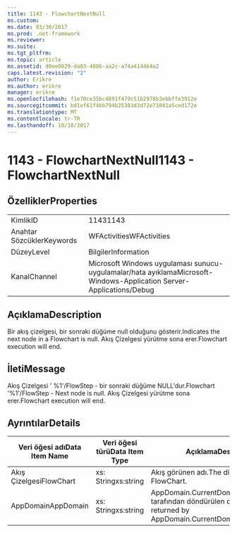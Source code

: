 ```yaml
---
title: 1143 - FlowchartNextNull
ms.custom: 
ms.date: 03/30/2017
ms.prod: .net-framework
ms.reviewer: 
ms.suite: 
ms.tgt_pltfrm: 
ms.topic: article
ms.assetid: d0ee0829-da83-4086-aa2c-a74a4144b4a2
caps.latest.revision: "2"
author: Erikre
ms.author: erikre
manager: erikre
ms.openlocfilehash: f1e70ce35bc4891f479c51b2978b3ebbffe3912e
ms.sourcegitcommit: bd1ef61f4bb794b25383d3d72e71041a5ced172e
ms.translationtype: MT
ms.contentlocale: tr-TR
ms.lasthandoff: 10/18/2017
---
```

# <a name="1143---flowchartnextnull"></a><span data-ttu-id="e7733-102">1143 - FlowchartNextNull</span><span class="sxs-lookup"><span data-stu-id="e7733-102">1143 - FlowchartNextNull</span></span>
## <a name="properties"></a><span data-ttu-id="e7733-103">Özellikler</span><span class="sxs-lookup"><span data-stu-id="e7733-103">Properties</span></span>  
  
|||  
|-|-|  
|<span data-ttu-id="e7733-104">Kimlik</span><span class="sxs-lookup"><span data-stu-id="e7733-104">ID</span></span>|<span data-ttu-id="e7733-105">1143</span><span class="sxs-lookup"><span data-stu-id="e7733-105">1143</span></span>|  
|<span data-ttu-id="e7733-106">Anahtar Sözcükler</span><span class="sxs-lookup"><span data-stu-id="e7733-106">Keywords</span></span>|<span data-ttu-id="e7733-107">WFActivities</span><span class="sxs-lookup"><span data-stu-id="e7733-107">WFActivities</span></span>|  
|<span data-ttu-id="e7733-108">Düzey</span><span class="sxs-lookup"><span data-stu-id="e7733-108">Level</span></span>|<span data-ttu-id="e7733-109">Bilgiler</span><span class="sxs-lookup"><span data-stu-id="e7733-109">Information</span></span>|  
|<span data-ttu-id="e7733-110">Kanal</span><span class="sxs-lookup"><span data-stu-id="e7733-110">Channel</span></span>|<span data-ttu-id="e7733-111">Microsoft Windows uygulaması sunucu-uygulamalar/hata ayıklama</span><span class="sxs-lookup"><span data-stu-id="e7733-111">Microsoft-Windows-Application Server-Applications/Debug</span></span>|  
  
## <a name="description"></a><span data-ttu-id="e7733-112">Açıklama</span><span class="sxs-lookup"><span data-stu-id="e7733-112">Description</span></span>  
 <span data-ttu-id="e7733-113">Bir akış çizelgesi, bir sonraki düğüme null olduğunu gösterir.</span><span class="sxs-lookup"><span data-stu-id="e7733-113">Indicates the next node in a Flowchart is null.</span></span> <span data-ttu-id="e7733-114">Akış Çizelgesi yürütme sona erer.</span><span class="sxs-lookup"><span data-stu-id="e7733-114">Flowchart execution will end.</span></span>  
  
## <a name="message"></a><span data-ttu-id="e7733-115">İleti</span><span class="sxs-lookup"><span data-stu-id="e7733-115">Message</span></span>  
 <span data-ttu-id="e7733-116">Akış Çizelgesi ' %1'/FlowStep - bir sonraki düğüme NULL'dur.</span><span class="sxs-lookup"><span data-stu-id="e7733-116">Flowchart '%1'/FlowStep - Next node is null.</span></span> <span data-ttu-id="e7733-117">Akış Çizelgesi yürütme sona erer.</span><span class="sxs-lookup"><span data-stu-id="e7733-117">Flowchart execution will end.</span></span>  
  
## <a name="details"></a><span data-ttu-id="e7733-118">Ayrıntılar</span><span class="sxs-lookup"><span data-stu-id="e7733-118">Details</span></span>  
  
|<span data-ttu-id="e7733-119">Veri öğesi adı</span><span class="sxs-lookup"><span data-stu-id="e7733-119">Data Item Name</span></span>|<span data-ttu-id="e7733-120">Veri öğesi türü</span><span class="sxs-lookup"><span data-stu-id="e7733-120">Data Item Type</span></span>|<span data-ttu-id="e7733-121">Açıklama</span><span class="sxs-lookup"><span data-stu-id="e7733-121">Description</span></span>|  
|--------------------|--------------------|-----------------|  
|<span data-ttu-id="e7733-122">Akış Çizelgesi</span><span class="sxs-lookup"><span data-stu-id="e7733-122">FlowChart</span></span>|<span data-ttu-id="e7733-123">xs: String</span><span class="sxs-lookup"><span data-stu-id="e7733-123">xs:string</span></span>|<span data-ttu-id="e7733-124">Akış görünen adı.</span><span class="sxs-lookup"><span data-stu-id="e7733-124">The display name of the FlowChart.</span></span>|  
|<span data-ttu-id="e7733-125">AppDomain</span><span class="sxs-lookup"><span data-stu-id="e7733-125">AppDomain</span></span>|<span data-ttu-id="e7733-126">xs: String</span><span class="sxs-lookup"><span data-stu-id="e7733-126">xs:string</span></span>|<span data-ttu-id="e7733-127">AppDomain.CurrentDomain.FriendlyName tarafından döndürülen dize.</span><span class="sxs-lookup"><span data-stu-id="e7733-127">The string returned by AppDomain.CurrentDomain.FriendlyName.</span></span>|
